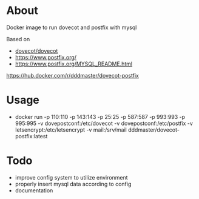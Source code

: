 # About
Docker image to run dovecot and postfix with mysql

Based on 
- [dovecot/dovecot](https://hub.docker.com/r/dovecot/dovecot/)
- https://www.postfix.org/
- https://www.postfix.org/MYSQL_README.html


https://hub.docker.com/r/dddmaster/dovecot-postfix

# Usage
- docker run -p 110:110 -p 143:143 -p 25:25 -p 587:587 -p 993:993 -p 995:995 -v dovepostconf:/etc/dovecot -v dovepostconf:/etc/postfix -v letsencrypt:/etc/letsencrypt -v mail:/srv/mail dddmaster/dovecot-postfix:latest

# Todo
- improve config system to utilize environment
- properly insert mysql data according to config
- documentation
